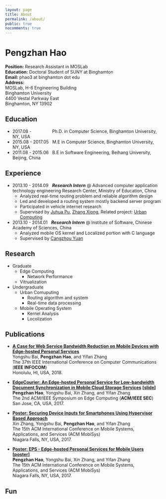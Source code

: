 ```yaml
---
layout: page
title: About
permalink: /about/
public: true
nocomments: true
---
```


# Pengzhan Hao

**Position:**	Research Assistant in MOSLab  
**Education:**	Doctoral Student of SUNY at Binghamton  
**Email:**		phao3 at binghamton dot edu  
**Address:**  
MOSLab, H-6 Engineering Building  
Binghamton University  
4400 Vestal Parkway East  
Binghamton, NY 13902  

## Education
- 2017.08 - &nbsp;&nbsp;&nbsp;&nbsp;&nbsp;&nbsp;&nbsp;&nbsp;&nbsp;&nbsp;&nbsp;&nbsp;&nbsp;&nbsp;&nbsp; Ph.D. in Computer Science, Binghamton University, NY, USA  
- 2015.08 - 2017.05 &nbsp;&nbsp;M.E in Computer Science, Binghamton University, NY, USA  
- 2011.08 - 2015.06 &nbsp;&nbsp;B.E in Software Engineering, Beihang University, Beijing, China  

## Experience
- 2013.10 - 2014.09 &nbsp;&nbsp;***Research Intern*** @ Advanced computer application technology engineering Research Center, Ministry of Education, China  
	- Analyzed real-time routing problem and reliable algorithm design
	- Led and developed a routing system mostly backend server program
	- Participated in vehicle internet research
	- Supervised by [Juhua Pu](http://scse.buaa.edu.cn/buaa-css-web/toCardDetailAction.action?firstSelId=CARD_TMPL_OF_FIRST_NAVI_CN&secondSelId=CARD_TMPL_OF_ALL_TEACHER_CN&thirdSelId=&cardId=105c1bfe787-4d33-48eb-a05f-e2a6f3934216&language=0&curSelectNavId=CARD_TMPL_OF_ALL_TEACHER_CN), [Zhang Xiong](http://scse.buaa.edu.cn/buaa-css-web/toCardDetailAction.action?firstSelId=CARD_TMPL_OF_FIRST_NAVI_CN&secondSelId=CARD_TMPL_OF_ALL_TEACHER_CN&thirdSelId=&cardId=3063cc45-7b8b-441a-86b2-3a4f59c26bd40&language=0&curSelectNavId=CARD_TMPL_OF_ALL_TEACHER_CN), Related project: [Urban Computing](https://www.microsoft.com/en-us/research/project/urban-computing/)
- 2013.10 - 2014.01 &nbsp;&nbsp;***Research Intern*** @ Institute of Software, Chinese Academy of Sciences, China  
	- Analyzed mobile OS kernel and Localized portion with C language
	- Supervised by [Cangzhou Yuan](http://soft.buaa.edu.cn/info/1060/1307.htm)

## Research
- Graduate
	- Edge Computing
		- Network Performance
	- Vitrualization
- Undergraduate
	- Urban Comuputing
		- Routing algorithm and system
		- Real-time data processing
	- Mobile Operating System
		- Kernel Analysis
		- Locolization
	

## Publications
- **[A Case for Web Service Bandwidth Reduction on Mobile Devices with Edge-hosted Personal Services ]()**   
Yongshu Bai, **Pengzhan Hao**, and Yifan Zhang   
The 37th IEEE International Conference on Computer Communications (**IEEE INFOCOM**)  
Honolulu, HI, USA, 2018.  
  
- **[EdgeCourier: An Edge-hosted Personal Service for Low-bandwidth Document Synchronization in Mobile Cloud Storage Services](/static/2018-02/a7-hao.pdf)** **[[slide]()]**  
**Pengzhan Hao**, Yongshu Bai, Xin Zhang, and Yifan Zhang  
The 2nd ACM/IEEE Symposium on Edge Computing (**ACM/IEEE SEC**)  
San Jose, CA, USA, 2017.  
  
- **[Poster: Securing Device Inputs for Smartphones Using Hypervisor Based Approach](/static/2017-07/p169-zhang.pdf)**  
Xin Zhang, Yongshu Bai, **Pengzhan Hao**, and Yifan Zhang  
The 15th ACM International Conference on Mobile Systems, Applications, and Services (ACM MobiSys)  
Niagara Falls, NY, USA, 2017.  
  
- **[Poster: EPS - Edge-hosted Personal Services for Mobile Users](/static/2017-07/p163-hao.pdf) [[poster](/static/2017-07/eps_poster.pdf)]**  
**Pengzhan Hao**, Yongshu Bai, Xin Zhang, and Yifan Zhang  
The 15th ACM International Conference on Mobile Systems, Applications, and Services (ACM MobiSys)  
Niagara Falls, NY, USA, 2017.  

## Fun
